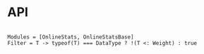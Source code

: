 # API

```@index
```

```@autodocs
Modules = [OnlineStats, OnlineStatsBase]
Filter = T -> typeof(T) === DataType ? !(T <: Weight) : true
```
